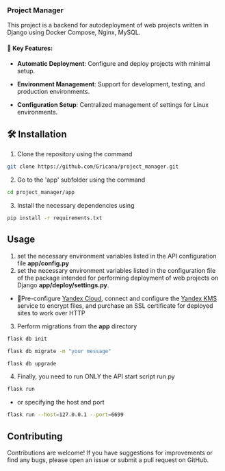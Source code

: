 ### Project Manager

This project is a backend for autodeployment of web projects written in Django using Docker Compose, Nginx, MySQL.

#### 🌟 Key Features:

- **Automatic Deployment**: Configure and deploy projects with minimal setup.

- **Environment Management**: Support for development, testing, and production environments.

- **Configuration Setup**: Centralized management of settings for Linux environments.

## 🛠️ Installation

1. Clone the repository using the command
```sh
git clone https://github.com/Gricana/project_manager.git
```
2. Go to the 'app' subfolder using the command
```sh
cd project_manager/app
```
3. Install the necessary dependencies using
```sh
pip install -r requirements.txt
```
## Usage

1. set the necessary environment variables listed in the API configuration file **app/config.py**
2. set the necessary environment variables listed in the configuration file of the package intended for performing deployment of web projects on Django **app/deploy/settings.py**.
- 📢Pre-configure [Yandex Cloud](https://yandex.cloud/), connect and configure the [Yandex KMS](https://yandex.cloud/ru/docs/kms/) service to encrypt files, and purchase an SSL certificate for deployed sites to work over HTTP

3. Perform migrations from the **app** directory
```sh
flask db init
```

```sh
flask db migrate -m "your message"
```

```sh
flask db upgrade
```

4. Finally, you need to run ONLY the API start script run.py
```sh
flask run
```
- or specifying the host and port

```sh
flask run --host=127.0.0.1 --port=6699
```
## Contributing
  Contributions are welcome! If you have suggestions for improvements or find any bugs, please open an issue or submit a pull request on GitHub.
